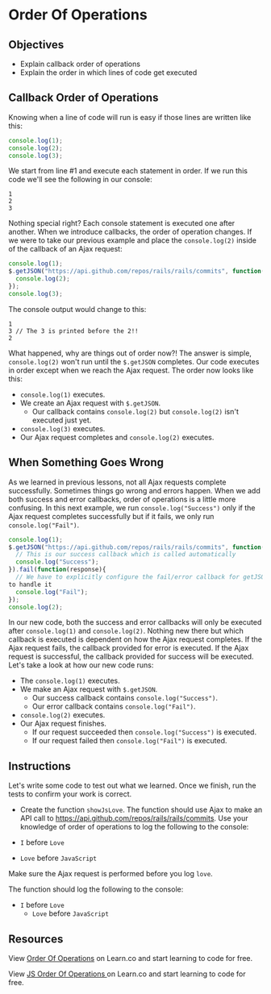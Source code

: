 # Order Of Operations

## Objectives
+ Explain callback order of operations
+ Explain the order in which lines of code get executed

## Callback Order of Operations
Knowing when a line of code will run is easy if those lines are written like this:

```javascript
console.log(1);
console.log(2);
console.log(3);
```

We start from line #1 and execute each statement in order. If we run this code we'll see the following in our console:

```
1
2
3
```

Nothing special right? Each console statement is executed one after another. When we introduce callbacks, the order of operation changes. If we were to take our previous example and place the `console.log(2)` inside of the callback of an Ajax request:

```javascript
console.log(1);
$.getJSON("https://api.github.com/repos/rails/rails/commits", function(response){
  console.log(2);
});
console.log(3);
```

The console output would change to this:

```
1
3 // The 3 is printed before the 2!!
2
```

What happened, why are things out of order now?! The answer is simple, `console.log(2)` won't run until the `$.getJSON` completes. Our code executes in order except when we reach the Ajax request. The order now looks like this:

- `console.log(1)` executes.
- We create an Ajax request with `$.getJSON`.
  - Our callback contains `console.log(2)` but `console.log(2)` isn't executed just yet.
- `console.log(3)` executes.
- Our Ajax request completes and `console.log(2)` executes.

## When Something Goes Wrong

As we learned in previous lessons, not all Ajax requests complete successfully. Sometimes things go wrong and errors happen. When we add both success and error callbacks, order of operations is a little more confusing. In this next example, we run `console.log("Success")` only if the Ajax request completes successfully but if it fails, we only run `console.log("Fail")`.

```js
console.log(1);
$.getJSON("https://api.github.com/repos/rails/rails/commits", function(response){
  // This is our success callback which is called automatically
  console.log("Success");
}).fail(function(response){
  // We have to explicitly configure the fail/error callback for getJSON
to handle it
  console.log("Fail");
});
console.log(2);
```
In our new code, both the success and error callbacks will only be executed after `console.log(1)` and `console.log(2)`. Nothing new there but which callback is executed is dependent on how the Ajax request completes. If the Ajax request fails, the callback provided for error is executed. If the Ajax request is successful, the callback provided for success will be executed. Let's take a look at how our new code runs:

- The `console.log(1)` executes.
- We make an Ajax request with `$.getJSON`.
  - Our success callback contains `console.log("Success")`.
  - Our error callback contains `console.log("Fail")`.
- `console.log(2)` executes.
- Our Ajax request finishes.
  - If our request succeeded then `console.log("Success")` is executed.
  - If our request failed then `console.log("Fail")` is executed.

## Instructions
Let's write some code to test out what we learned. Once we finish, run the tests to confirm your work is correct.

- Create the function `showJsLove`. The function should use Ajax to make
  an API call to https://api.github.com/repos/rails/rails/commits. Use your knowledge of order of operations to log the following to the console:

- `I` before `Love`
- `Love` before `JavaScript`

Make sure the Ajax request is performed before you log `love`.

The function should log the following to the console:

- `I` before `Love`
  - `Love` before `JavaScript`

## Resources
<p data-visibility='hidden'>View <a href='https://learn.co/lessons/js-order-of-operations-readme' title='Order Of Operations'>Order Of Operations</a> on Learn.co and start learning to code for free.</p>

<p data-visibility='hidden'>View <a href='https://learn.co/lessons/js-order-of-operations-readme'>JS Order Of Operations </a> on Learn.co and start learning to code for free.</p>
